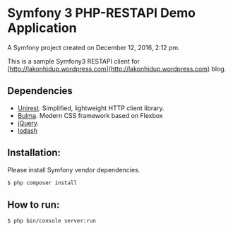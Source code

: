 Symfony 3 PHP-RESTAPI Demo Application
========================
A Symfony project created on December 12, 2016, 2:12 pm.

This is a sample Symfony3 RESTAPI client for [http://lakonhidup.wordpress.com](http://lakonhidup.wordpress.com) blog.

Dependencies
------------
- [Unirest](http://unirest.io/php.html). Simplified, lightweight HTTP client library.
- [Bulma](https://bulma.io). Modern CSS framework based on Flexbox
- [jQuery](https://jquery.com).
- [lodash](http://lodash.com)

Installation:
------------
Please install Symfony vendor dependencies.
```bash
$ php composer install
```

How to run:
------------
```bash
$ php bin/console server:run
```
